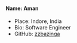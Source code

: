 #### Name: Aman
 - Place: Indore, India
 - Bio: Software Engineer
 - GitHub: [zzbazinga](https://github.com/zzbazinga)

